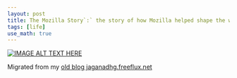 ```yaml
---
layout: post
title: The Mozilla Story`:` the story of how Mozilla helped shape the web we know today
tags: [life]
use_math: true
---
```

[![IMAGE ALT TEXT HERE](https://img.youtube.com/vi/kmk43_2dtn0/0.jpg)](https://www.youtube.com/watch?v=kmk43_2dtn0)


Migrated from my [old blog jaganadhg.freeflux.net](https://web.archive.org/web/20160323193721/http://jaganadhg.freeflux.net/blog)
